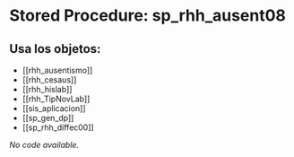 # Stored Procedure: sp_rhh_ausent08

## Usa los objetos:
- [[rhh_ausentismo]]
- [[rhh_cesaus]]
- [[rhh_hislab]]
- [[rhh_TipNovLab]]
- [[sis_aplicacion]]
- [[sp_gen_dp]]
- [[sp_rhh_diffec00]]

*No code available.*
